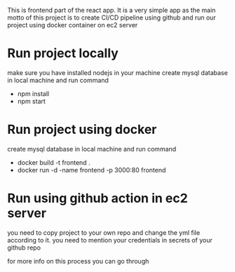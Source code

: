 This is frontend part of the react app. It is a very simple app as the main motto of this project is to create CI/CD pipeline using github and run our project using docker container on ec2 server

# Run project locally
make sure you have installed nodejs in your machine
create mysql database in local machine and run command

- npm install
- npm start


# Run project using docker
create mysql database in local machine and run command

- docker build -t frontend .
- docker run -d -name frontend -p 3000:80 frontend

# Run using github action in ec2 server

you need to copy project to your own repo and change the yml file according to it. you need to mention your credentials in secrets of your github repo

for more info on this process you can go through
